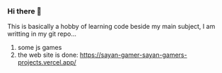 ### Hi there 👋

This is basically a hobby of learning code beside my main subject, I am writting in my git repo...

1. some js games
2. the web site is done: https://sayan-gamer-sayan-gamers-projects.vercel.app/
<!--
**Sayan-gamer/Sayan-gamer** is a ✨ _special_ ✨ repository because its `README.md` (this file) appears on your GitHub profile.

Here are some ideas to get you started:

- 🔭 I’m currently working on ...
- 🌱 I’m currently learning ...
- 👯 I’m looking to collaborate on ...
- 🤔 I’m looking for help with ...
- 💬 Ask me about ...
- 📫 How to reach me: ...
- 😄 Pronouns: ...
- ⚡ Fun fact: ...
-->
